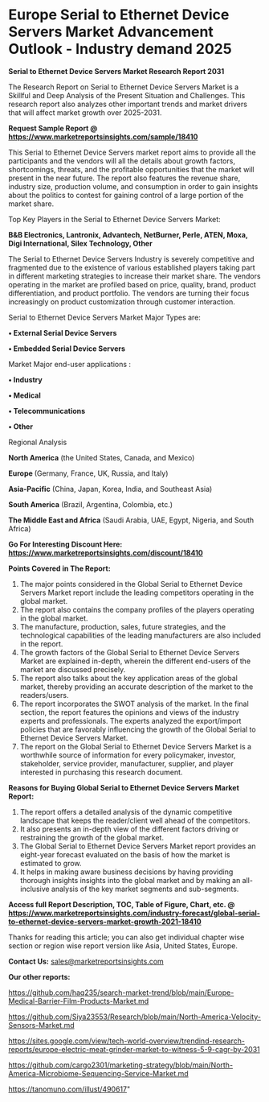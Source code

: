  # Europe Serial to Ethernet Device Servers Market Advancement Outlook - Industry demand 2025

<strong>Serial to Ethernet Device Servers Market Research Report 2031</strong>

The Research Report on Serial to Ethernet Device Servers Market is a Skillful and Deep Analysis of the Present Situation and Challenges. This research report also analyzes other important trends and market drivers that will affect market growth over 2025-2031.

<strong>Request Sample Report @ <a href=https://www.marketreportsinsights.com/sample/18410>https://www.marketreportsinsights.com/sample/18410</a></strong>

This Serial to Ethernet Device Servers market report aims to provide all the participants and the vendors will all the details about growth factors, shortcomings, threats, and the profitable opportunities that the market will present in the near future. The report also features the revenue share, industry size, production volume, and consumption in order to gain insights about the politics to contest for gaining control of a large portion of the market share.

Top Key Players in the Serial to Ethernet Device Servers Market:

<strong>B&B Electronics, Lantronix, Advantech, NetBurner, Perle, ATEN, Moxa, Digi International, Silex Technology, Other</strong>

The Serial to Ethernet Device Servers Industry is severely competitive and fragmented due to the existence of various established players taking part in different marketing strategies to increase their market share. The vendors operating in the market are profiled based on price, quality, brand, product differentiation, and product portfolio. The vendors are turning their focus increasingly on product customization through customer interaction.

Serial to Ethernet Device Servers Market Major Types are:

<strong>• External Serial Device Servers

• Embedded Serial Device Servers</strong>

Market Major end-user applications :

<strong>• Industry

• Medical

• Telecommunications

• Other</strong>

Regional Analysis

</u><strong><b>North America</b></strong> (the United States, Canada, and Mexico)

<strong><b>Europe </b></strong>(Germany, France, UK, Russia, and Italy)

<strong><b>Asia-Pacific</b></strong> (China, Japan, Korea, India, and Southeast Asia)

<strong><b>South America</b></strong> (Brazil, Argentina, Colombia, etc.)

<strong><b>The Middle East and Africa</b></strong> (Saudi Arabia, UAE, Egypt, Nigeria, and South Africa)

<strong>Go For Interesting Discount Here: <a href=https://www.marketreportsinsights.com/discount/18410>https://www.marketreportsinsights.com/discount/18410</a></strong>

<strong>Points Covered in The Report:</strong>
<ol>
  <li>The major points considered in the Global Serial to Ethernet Device Servers Market report include the leading competitors operating in the global market.</li>
  <li>The report also contains the company profiles of the players operating in the global market.</li>
  <li>The manufacture, production, sales, future strategies, and the technological capabilities of the leading manufacturers are also included in the report.</li>
  <li>The growth factors of the Global Serial to Ethernet Device Servers Market are explained in-depth, wherein the different end-users of the market are discussed precisely.</li>
  <li>The report also talks about the key application areas of the global market, thereby providing an accurate description of the market to the readers/users.</li>
  <li>The report incorporates the SWOT analysis of the market. In the final section, the report features the opinions and views of the industry experts and professionals. The experts analyzed the export/import policies that are favorably influencing the growth of the Global Serial to Ethernet Device Servers Market.</li>
  <li>The report on the Global Serial to Ethernet Device Servers Market is a worthwhile source of information for every policymaker, investor, stakeholder, service provider, manufacturer, supplier, and player interested in purchasing this research document.</li>
</ol>
<strong>Reasons for Buying Global Serial to Ethernet Device Servers Market Report:</strong>

<ol>
  <li>The report offers a detailed analysis of the dynamic competitive landscape that keeps the reader/client well ahead of the competitors.</li>
  <li>It also presents an in-depth view of the different factors driving or restraining the growth of the global market.</li>
  <li>The Global Serial to Ethernet Device Servers Market report provides an eight-year forecast evaluated on the basis of how the market is estimated to grow.</li>
  <li>It helps in making aware business decisions by having providing thorough insights insights into the global market and by making an all-inclusive analysis of the key market segments and sub-segments.</li>
</ol>
<strong>Access full Report Description, TOC, Table of Figure, Chart, etc. @ <a href=https://www.marketreportsinsights.com/industry-forecast/global-serial-to-ethernet-device-servers-market-growth-2021-18410>https://www.marketreportsinsights.com/industry-forecast/global-serial-to-ethernet-device-servers-market-growth-2021-18410</a></strong>


Thanks for reading this article; you can also get individual chapter wise section or region wise report version like Asia, United States, Europe.

<strong>Contact Us:</strong>
sales@marketreportsinsights.com

<strong>Our other reports:</strong>

<a href=https://github.com/haq235/search-market-trend/blob/main/Europe-Medical-Barrier-Film-Products-Market.md>https://github.com/haq235/search-market-trend/blob/main/Europe-Medical-Barrier-Film-Products-Market.md</a>

<a href=https://github.com/Siya23553/Research/blob/main/North-America-Velocity-Sensors-Market.md>https://github.com/Siya23553/Research/blob/main/North-America-Velocity-Sensors-Market.md</a>

<a href=https://sites.google.com/view/tech-world-overview/trendind-research-reports/europe-electric-meat-grinder-market-to-witness-5-9-cagr-by-2031>https://sites.google.com/view/tech-world-overview/trendind-research-reports/europe-electric-meat-grinder-market-to-witness-5-9-cagr-by-2031</a>

<a href=https://github.com/cargo2301/marketing-strategy/blob/main/North-America-Microbiome-Sequencing-Service-Market.md>https://github.com/cargo2301/marketing-strategy/blob/main/North-America-Microbiome-Sequencing-Service-Market.md</a>

<a href=https://tanomuno.com/illust/490617>https://tanomuno.com/illust/490617</a>"
